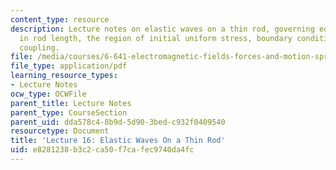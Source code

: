 ```yaml
---
content_type: resource
description: Lecture notes on elastic waves on a thin rod, governing equations, change
  in rod length, the region of initial uniform stress, boundary conditions, and electromechanical
  coupling.
file: /media/courses/6-641-electromagnetic-fields-forces-and-motion-spring-2009/e8281238b3c2ca50f7cafec9740da4fc_MIT6_641s09_lec16.pdf
file_type: application/pdf
learning_resource_types:
- Lecture Notes
ocw_type: OCWFile
parent_title: Lecture Notes
parent_type: CourseSection
parent_uid: dda578c4-8b9d-5d90-3bed-c932f0409540
resourcetype: Document
title: 'Lecture 16: Elastic Waves On a Thin Rod'
uid: e8281238-b3c2-ca50-f7ca-fec9740da4fc
---
```

